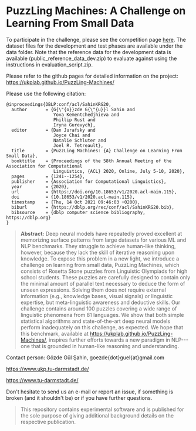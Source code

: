 # PuzzLing Machines: A Challenge on Learning From Small Data

To participate in the challenge, please see the competition page [here](https://eval.ai/web/challenges/challenge-page/2145). The dataset files for the development and test phases are available under the data folder. Note that the reference data for the development data is available (public_reference_data_dev.zip) to evaluate against using the instructions in evaluation_script.zip.  

Please refer to the github pages for detailed information on the project: https://ukplab.github.io/PuzzLing-Machines/ 

Please use the following citation:

```
@inproceedings{DBLP:conf/acl/SahinKRG20,
  author       = {G{\"{o}}zde G{\"{u}}l Sahin and
                  Yova Kementchedjhieva and
                  Phillip Rust and
                  Iryna Gurevych},
  editor       = {Dan Jurafsky and
                  Joyce Chai and
                  Natalie Schluter and
                  Joel R. Tetreault},
  title        = {PuzzLing Machines: {A} Challenge on Learning From Small Data},
  booktitle    = {Proceedings of the 58th Annual Meeting of the Association for Computational
                  Linguistics, {ACL} 2020, Online, July 5-10, 2020},
  pages        = {1241--1254},
  publisher    = {Association for Computational Linguistics},
  year         = {2020},
  url          = {https://doi.org/10.18653/v1/2020.acl-main.115},
  doi          = {10.18653/v1/2020.acl-main.115},
  timestamp    = {Thu, 14 Oct 2021 09:46:03 +0200},
  biburl       = {https://dblp.org/rec/conf/acl/SahinKRG20.bib},
  bibsource    = {dblp computer science bibliography, https://dblp.org}
}
```

> **Abstract:** Deep neural models have repeatedly proved excellent at memorizing surface patterns from large datasets for various ML and NLP benchmarks. They struggle to achieve human-like thinking, however, because they lack the skill of iterative reasoning upon knowledge. To expose this problem in a new light, we introduce a challenge on learning from small data, PuzzLing Machines, which consists of Rosetta Stone puzzles from Linguistic Olympiads for high school students. These puzzles are carefully designed to contain only the minimal amount of parallel text necessary to deduce the form of unseen expressions. Solving them does not require external information (e.g., knowledge bases, visual signals) or linguistic expertise, but meta-linguistic awareness and deductive skills. Our challenge contains around 100 puzzles covering a wide range of linguistic phenomena from 81 languages. We show that both simple statistical algorithms and state-of-the-art deep neural models perform inadequately on this challenge, as expected. We hope that this benchmark, available at https://ukplab.github.io/PuzzLing-Machines/, inspires further efforts towards a new paradigm in NLP---one that is grounded in human-like reasoning and understanding.


Contact person: Gözde Gül Şahin, goezde{dot}guel{at}gmail.com

https://www.ukp.tu-darmstadt.de/

https://www.tu-darmstadt.de/


Don't hesitate to send us an e-mail or report an issue, if something is broken (and it shouldn't be) or if you have further questions.

> This repository contains experimental software and is published for the sole purpose of giving additional background details on the respective publication. 
